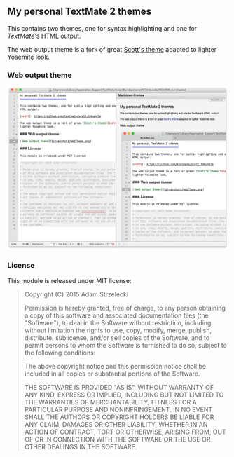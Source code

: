My personal TextMate 2 themes
-----------------------------

This contains two themes, one for syntax highlighting and one for *TextMate*'s
HTML output.

[scott]: https://github.com/textmate/scott.tmbundle

The web output theme is a fork of great [Scott's theme][scott] adapted to
lighter Yosemite look.

### Web output theme

![Web output theme](Screenshots/WebTheme.png)

### License

This module is released under MIT license:

> Copyright (C) 2015 Adam Strzelecki
>
> Permission is hereby granted, free of charge, to any person obtaining a copy
> of this software and associated documentation files (the "Software"), to deal
> in the Software without restriction, including without limitation the rights
> to use, copy, modify, merge, publish, distribute, sublicense, and/or sell
> copies of the Software, and to permit persons to whom the Software is
> furnished to do so, subject to the following conditions:
>
> The above copyright notice and this permission notice shall be included in
> all copies or substantial portions of the Software.
>
> THE SOFTWARE IS PROVIDED "AS IS", WITHOUT WARRANTY OF ANY KIND, EXPRESS OR
> IMPLIED, INCLUDING BUT NOT LIMITED TO THE WARRANTIES OF MERCHANTABILITY,
> FITNESS FOR A PARTICULAR PURPOSE AND NONINFRINGEMENT. IN NO EVENT SHALL THE
> AUTHORS OR COPYRIGHT HOLDERS BE LIABLE FOR ANY CLAIM, DAMAGES OR OTHER
> LIABILITY, WHETHER IN AN ACTION OF CONTRACT, TORT OR OTHERWISE, ARISING FROM,
> OUT OF OR IN CONNECTION WITH THE SOFTWARE OR THE USE OR OTHER DEALINGS IN
> THE SOFTWARE.
